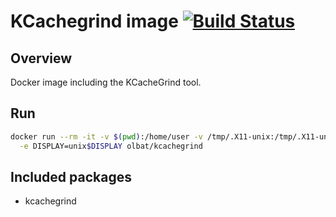# KCachegrind image [![Build Status](https://secure.travis-ci.org/olbat/dockerfiles.png?branch=master)](https://travis-ci.org/olbat/dockerfiles)

## Overview
Docker image including the KCacheGrind tool.

## Run
```bash
docker run --rm -it -v $(pwd):/home/user -v /tmp/.X11-unix:/tmp/.X11-unix \
  -e DISPLAY=unix$DISPLAY olbat/kcachegrind
```

## Included packages
* kcachegrind
